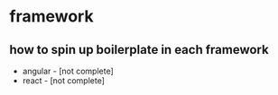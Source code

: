 # framework

## how to spin up boilerplate in each framework

* angular - [not complete]
* react - [not complete]